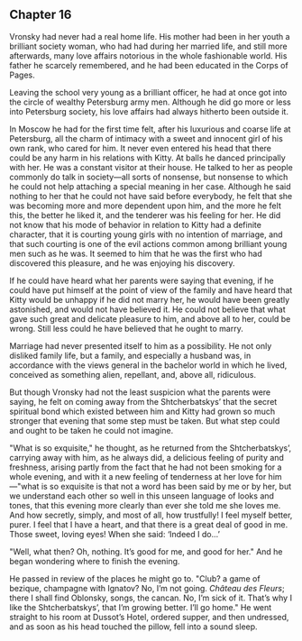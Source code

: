## Chapter 16


Vronsky had never had a real home life. His mother had been in her youth
a brilliant society woman, who had had during her married life, and
still more afterwards, many love affairs notorious in the whole
fashionable world. His father he scarcely remembered, and he had been
educated in the Corps of Pages.

Leaving the school very young as a brilliant officer, he had at once got
into the circle of wealthy Petersburg army men. Although he did go more
or less into Petersburg society, his love affairs had always hitherto
been outside it.

In Moscow he had for the first time felt, after his luxurious and coarse
life at Petersburg, all the charm of intimacy with a sweet and innocent
girl of his own rank, who cared for him. It never even entered his head
that there could be any harm in his relations with Kitty. At balls he
danced principally with her. He was a constant visitor at their house.
He talked to her as people commonly do talk in society—all sorts of
nonsense, but nonsense to which he could not help attaching a special
meaning in her case. Although he said nothing to her that he could not
have said before everybody, he felt that she was becoming more and more
dependent upon him, and the more he felt this, the better he liked it,
and the tenderer was his feeling for her. He did not know that his mode
of behavior in relation to Kitty had a definite character, that it is
courting young girls with no intention of marriage, and that such
courting is one of the evil actions common among brilliant young men
such as he was. It seemed to him that he was the first who had
discovered this pleasure, and he was enjoying his discovery.

If he could have heard what her parents were saying that evening, if he
could have put himself at the point of view of the family and have heard
that Kitty would be unhappy if he did not marry her, he would have been
greatly astonished, and would not have believed it. He could not believe
that what gave such great and delicate pleasure to him, and above all to
her, could be wrong. Still less could he have believed that he ought to
marry.

Marriage had never presented itself to him as a possibility. He not only
disliked family life, but a family, and especially a husband was, in
accordance with the views general in the bachelor world in which he
lived, conceived as something alien, repellant, and, above all,
ridiculous.

But though Vronsky had not the least suspicion what the parents were
saying, he felt on coming away from the Shtcherbatskys’ that the secret
spiritual bond which existed between him and Kitty had grown so much
stronger that evening that some step must be taken. But what step could
and ought to be taken he could not imagine.

"What is so exquisite," he thought, as he returned from the
Shtcherbatskys’, carrying away with him, as he always did, a delicious
feeling of purity and freshness, arising partly from the fact that he
had not been smoking for a whole evening, and with it a new feeling of
tenderness at her love for him—"what is so exquisite is that not a word
has been said by me or by her, but we understand each other so well in
this unseen language of looks and tones, that this evening more clearly
than ever she told me she loves me. And how secretly, simply, and most
of all, how trustfully! I feel myself better, purer. I feel that I have
a heart, and that there is a great deal of good in me. Those sweet,
loving eyes! When she said: ‘Indeed I do...’

"Well, what then? Oh, nothing. It’s good for me, and good for her." And
he began wondering where to finish the evening.

He passed in review of the places he might go to. "Club? a game of
bezique, champagne with Ignatov? No, I’m not going. _Château des
Fleurs_; there I shall find Oblonsky, songs, the cancan. No, I’m sick of
it. That’s why I like the Shtcherbatskys’, that I’m growing better. I’ll
go home." He went straight to his room at Dussot’s Hotel, ordered
supper, and then undressed, and as soon as his head touched the pillow,
fell into a sound sleep.



